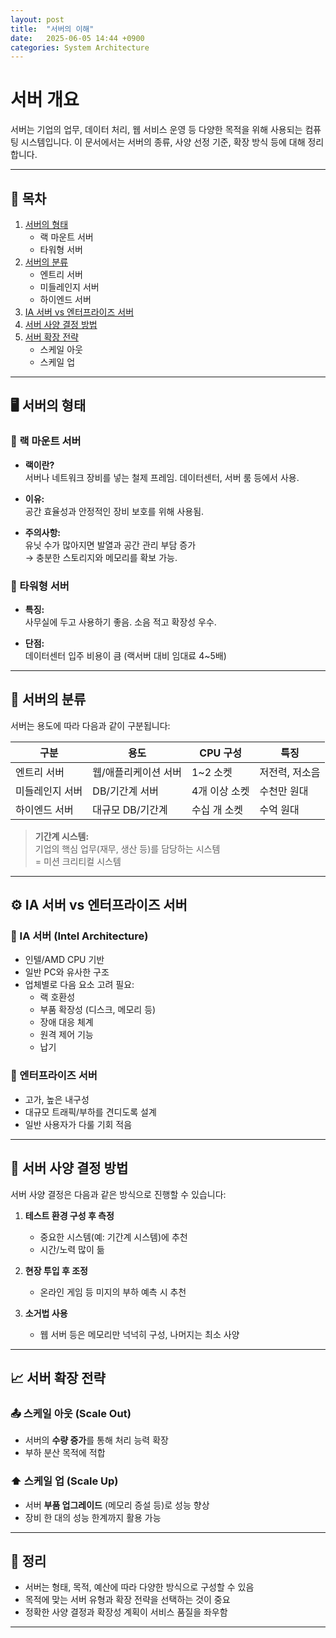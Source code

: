```yaml
---
layout: post
title:  "서버의 이해"
date:   2025-06-05 14:44 +0900
categories: System Architecture 
---
```

# 서버 개요

서버는 기업의 업무, 데이터 처리, 웹 서비스 운영 등 다양한 목적을 위해 사용되는 컴퓨팅 시스템입니다. 이 문서에서는 서버의 종류, 사양 선정 기준, 확장 방식 등에 대해 정리합니다.

---

## 📑 목차

1. [서버의 형태](#서버의-형태)
	- 랙 마운트 서버
	- 타워형 서버
2. [서버의 분류](#서버의-분류)
	- 엔트리 서버
	- 미들레인지 서버
	- 하이엔드 서버
3. [IA 서버 vs 엔터프라이즈 서버](#ia-서버-vs-엔터프라이즈-서버)
4. [서버 사양 결정 방법](#서버-사양-결정-방법)
5. [서버 확장 전략](#서버-확장-전략)
	- 스케일 아웃
	- 스케일 업

---

## 🖥️ 서버의 형태

### 🔹 랙 마운트 서버

- **랙이란?**  
  서버나 네트워크 장비를 넣는 철제 프레임. 데이터센터, 서버 룸 등에서 사용.

- **이유:**  
  공간 효율성과 안정적인 장비 보호를 위해 사용됨.

- **주의사항:**  
  유닛 수가 많아지면 발열과 공간 관리 부담 증가  
  → 충분한 스토리지와 메모리를 확보 가능.

### 🔹 타워형 서버

- **특징:**  
  사무실에 두고 사용하기 좋음. 소음 적고 확장성 우수.

- **단점:**  
  데이터센터 입주 비용이 큼 (랙서버 대비 임대료 4~5배)

---

## 🧩 서버의 분류

서버는 용도에 따라 다음과 같이 구분됩니다:

| 구분 | 용도 | CPU 구성 | 특징 |
|------|------|-----------|------|
| 엔트리 서버 | 웹/애플리케이션 서버 | 1~2 소켓 | 저전력, 저소음 |
| 미들레인지 서버 | DB/기간계 서버 | 4개 이상 소켓 | 수천만 원대 |
| 하이엔드 서버 | 대규모 DB/기간계 | 수십 개 소켓 | 수억 원대 |

> **기간계 시스템:**  
> 기업의 핵심 업무(재무, 생산 등)를 담당하는 시스템  
> = 미션 크리티컬 시스템

---

## ⚙️ IA 서버 vs 엔터프라이즈 서버

### 🧩 IA 서버 (Intel Architecture)

- 인텔/AMD CPU 기반
- 일반 PC와 유사한 구조
- 업체별로 다음 요소 고려 필요:
  - 랙 호환성
  - 부품 확장성 (디스크, 메모리 등)
  - 장애 대응 체계
  - 원격 제어 기능
  - 납기

### 💎 엔터프라이즈 서버

- 고가, 높은 내구성
- 대규모 트래픽/부하를 견디도록 설계
- 일반 사용자가 다룰 기회 적음

---

## 🧮 서버 사양 결정 방법

서버 사양 결정은 다음과 같은 방식으로 진행할 수 있습니다:

1. **테스트 환경 구성 후 측정**
   - 중요한 시스템(예: 기간계 시스템)에 추천
   - 시간/노력 많이 듦

2. **현장 투입 후 조정**
   - 온라인 게임 등 미지의 부하 예측 시 추천

3. **소거법 사용**
   - 웹 서버 등은 메모리만 넉넉히 구성, 나머지는 최소 사양

---

## 📈 서버 확장 전략

### 📤 스케일 아웃 (Scale Out)

- 서버의 **수량 증가**를 통해 처리 능력 확장  
- 부하 분산 목적에 적합

### ⬆️ 스케일 업 (Scale Up)

- 서버 **부품 업그레이드** (메모리 증설 등)로 성능 향상  
- 장비 한 대의 성능 한계까지 활용 가능

---

## 📝 정리

- 서버는 형태, 목적, 예산에 따라 다양한 방식으로 구성할 수 있음
- 목적에 맞는 서버 유형과 확장 전략을 선택하는 것이 중요
- 정확한 사양 결정과 확장성 계획이 서비스 품질을 좌우함

---
